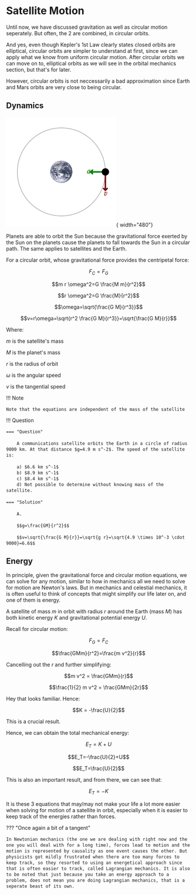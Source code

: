 # Satellite Motion

Until now, we have discussed gravitation as well as circular motion seperately. But often, the 2 are combined, in circular orbits.

And yes, even though Kepler's 1st Law clearly states closed orbits are elliptical, circular orbits are simpler to understand at first, since we can apply what we know from uniform circular motion. After circular orbits we can move on to, elliptical orbits as we will see in the orbital mechanics section, but that's for later.

However, circular orbits is not neccessarily a bad approximation since Earth and Mars orbits are very close to being circular.

## Dynamics

![shell.png](../img/Orbital_motion.gif){ width="480"}

Planets are able to orbit the Sun because the gravitational force exerted by the Sun on the planets cause the planets to fall towards the Sun in a circular path. The same applies to satellites and the Earth. 

For a circular orbit, whose gravitational force provides the centripetal force:

$$F_C=F_G$$

$$m r \omega^2=G \frac{M m}{r^2}$$

$$r \omega^2=G \frac{M}{r^2}$$

$$\omega=\sqrt{\frac{G M}{r^3}}$$

$$v=r\omega=\sqrt{r^2 \frac{G M}{r^3}}=\sqrt{\frac{G M}{r}}$$

Where:

$m$ is the satellite's mass

$M$ is the planet's mass

$r$ is the radius of orbit

$\omega$ is the angular speed

$v$ is the tangential speed

!!! Note 

    Note that the equations are independent of the mass of the satellite

!!! Question 

    === "Question"

        A communications satellite orbits the Earth in a circle of radius 9000 km. At that distance $g=4.9 m s^-2$. The speed of the satellite is:

        a) $6.6 km s^-1$
        b) $8.9 km s^-1$
        c) $8.4 km s^-1$
        d) Not possible to determine without knowing mass of the satellite.
    
    === "Solution"

        A.

        $$g=\frac{GM}{r^2}$$

        $$v=\sqrt{\frac{G M}{r}}=\sqrt{g r}=\sqrt{4.9 \times 10^-3 \cdot 9000}=6.6$$

## Energy

In principle, given the gravitational force and circular motion equations, we can solve for any motion, similar to how in mechanics all we need to solve for motion are Newton's laws. But in mechanics and celestial mechanics, it is often useful to think of concepts that might simplify our life later on, and one of them is energy.

A satellite of mass $m$ in orbit with radius $r$ around the Earth (mass $M$) has both kinetic energy $K$ and gravitational potential energy $U$.

Recall for circular motion:

$$F_G=F_C$$

$$\frac{GMm}{r^2}=\frac{m v^2}{r}$$

Cancelling out the $r$ and further simplifying:

$$m v^2 = \frac{GMm}{r}$$

$$\frac{1}{2} m v^2 = \frac{GMm}{2r}$$

Hey that looks familiar. Hence:

$$K = -\frac{U}{2}$$

This is a crucial result.

Hence, we can obtain the total mechanical energy:

$$E_T=K+U$$

$$E_T=-\frac{U}{2}+U$$

$$E_T=\frac{U}{2}$$

This is also an important result, and from there, we can see that:

$$E_T=-K$$

It is these 3 equations that may/may not make your life a lot more easier when solving for motion of a satellite in orbit, especially when it is easier to keep track of the energies rather than forces. 

??? "Once again a bit of a tangent"

    In Newtonian mechanics (the one we are dealing with right now and the one you will deal with for a long time), forces lead to motion and the motion is represented by causality as one event causes the other. But physicists got mildly frustrated when there are too many forces to keep track, so they resorted to using an energetical approach since that is often easier to track, called Lagrangian mechanics. It is also to be noted that just because you take an energy approach to a problem, does not mean you are doing Lagrangian mechanics, that is a seperate beast of its own.
